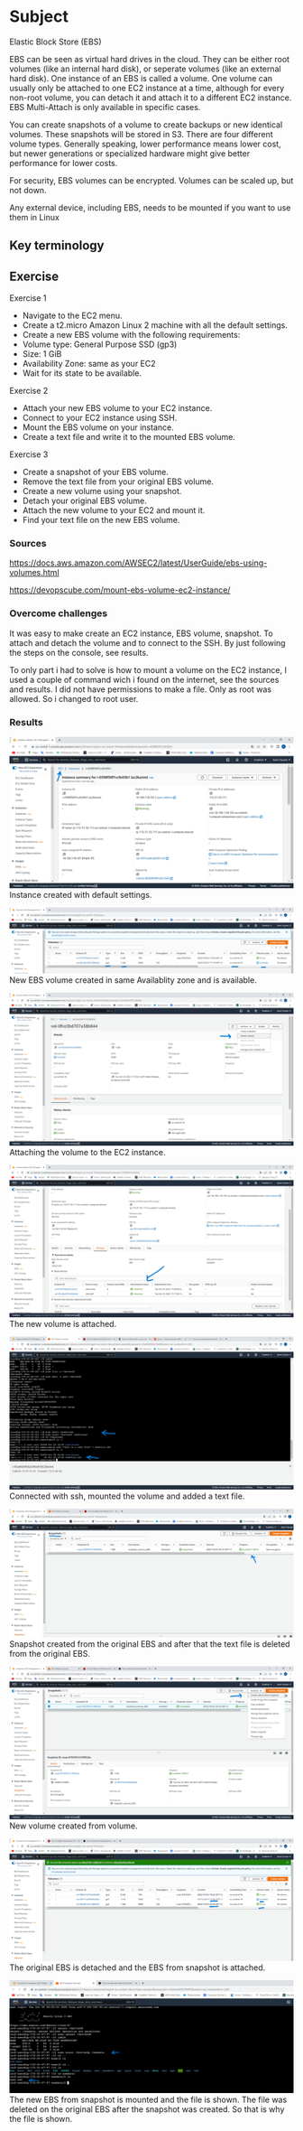 # Subject
Elastic Block Store (EBS)  

EBS can be seen as virtual hard drives in the cloud. They can be either root volumes (like an internal hard disk), or seperate volumes (like an external hard disk). One instance of an EBS is called a volume. One volume can usually only be attached to one EC2 instance at a time, although for every non-root volume, you can detach it and attach it to a different EC2 instance. EBS Multi-Attach is only available in specific cases.  

You can create snapshots of a volume to create backups or new identical volumes. These snapshots will be stored in S3.
There are four different volume types. Generally speaking, lower performance means lower cost, but newer generations or specialized hardware might give better performance for lower costs.  

For security, EBS volumes can be encrypted. Volumes can be scaled up, but not down.  

Any external device, including EBS, needs to be mounted if you want to use them in Linux

## Key terminology


## Exercise
Exercise 1
- Navigate to the EC2 menu.
- Create a t2.micro Amazon Linux 2 machine with all the default settings.
- Create a new EBS volume with the following requirements:
-  Volume type: General Purpose SSD (gp3)
-  Size: 1 GiB
-  Availability Zone: same as your EC2
- Wait for its state to be available.

Exercise 2
- Attach your new EBS volume to your EC2 instance.
- Connect to your EC2 instance using SSH.
- Mount the EBS volume on your instance.
- Create a text file and write it to the mounted EBS volume.

Exercise 3
- Create a snapshot of your EBS volume.
- Remove the text file from your original EBS volume.
- Create a new volume using your snapshot.
- Detach your original EBS volume.
- Attach the new volume to your EC2 and mount it.
- Find your text file on the new EBS volume.

### Sources
https://docs.aws.amazon.com/AWSEC2/latest/UserGuide/ebs-using-volumes.html  

https://devopscube.com/mount-ebs-volume-ec2-instance/

### Overcome challenges
It was easy to make create an EC2 instance, EBS volume, snapshot. To attach and detach the volume and to connect to the SSH. By just following the steps on the console, see results.  

To only part i had to solve is how to mount a volume on the EC2 instance, I used a couple of command wich i found on the internet, see the sources and results. I did not have permissions to make a file. Only as root was allowed. So i changed to root user.  

### Results  
![instance created](https://github.com/Techgrounds-Cloud-9/cloud-9-karimtouzani24/blob/fb77c7bd713b474c21e4866268a0db8356524326/00_includes/AWS/EBS/ebs_1%20instance%20created.png)  
Instance created with default settings.  

![new EBS volume](https://github.com/Techgrounds-Cloud-9/cloud-9-karimtouzani24/blob/fb77c7bd713b474c21e4866268a0db8356524326/00_includes/AWS/EBS/ebs_2%20new%20ebs%20available.png)  
New EBS volume created in same Availablity zone and is available.  

![attaching the volume to the instance](https://github.com/Techgrounds-Cloud-9/cloud-9-karimtouzani24/blob/fb77c7bd713b474c21e4866268a0db8356524326/00_includes/AWS/EBS/ebs_3%20attaching%20ebs.png)  
Attaching the volume to the EC2 instance.  

![attached volume](https://github.com/Techgrounds-Cloud-9/cloud-9-karimtouzani24/blob/fb77c7bd713b474c21e4866268a0db8356524326/00_includes/AWS/EBS/ebs_4%20attached%20ebs.png)  
The new volume is attached.  

![ssh mount and file added](https://github.com/Techgrounds-Cloud-9/cloud-9-karimtouzani24/blob/fb77c7bd713b474c21e4866268a0db8356524326/00_includes/AWS/EBS/ebs_5%20ssh%20mount%20and%20text.png)  
Connected with ssh, mounted the volume and added a text file.  

![snapshot created](https://github.com/Techgrounds-Cloud-9/cloud-9-karimtouzani24/blob/fb77c7bd713b474c21e4866268a0db8356524326/00_includes/AWS/EBS/ebs_6%20snapshot.png)  
Snapshot created from the original EBS and after that the text file is deleted from the original EBS.  

![volume from snapshot](https://github.com/Techgrounds-Cloud-9/cloud-9-karimtouzani24/blob/fb77c7bd713b474c21e4866268a0db8356524326/00_includes/AWS/EBS/ebs_7%20volume%20from%20snapshot.png)  
New volume created from volume.  

![detach original EBS and attach new EBS](https://github.com/Techgrounds-Cloud-9/cloud-9-karimtouzani24/blob/fb77c7bd713b474c21e4866268a0db8356524326/00_includes/AWS/EBS/ebs_8%20detach%20and%20attach.png)  
The original EBS is detached and the EBS from snapshot is attached.  

![New EBS from snapshot mounted and file is shown](https://github.com/Techgrounds-Cloud-9/cloud-9-karimtouzani24/blob/fb77c7bd713b474c21e4866268a0db8356524326/00_includes/AWS/EBS/ebs_9%20file%20new%20ebs.png)  
The new EBS from snapshot is mounted and the file is shown. The file was deleted on the original EBS after the snapshot was created. So that is why the file is shown.  


